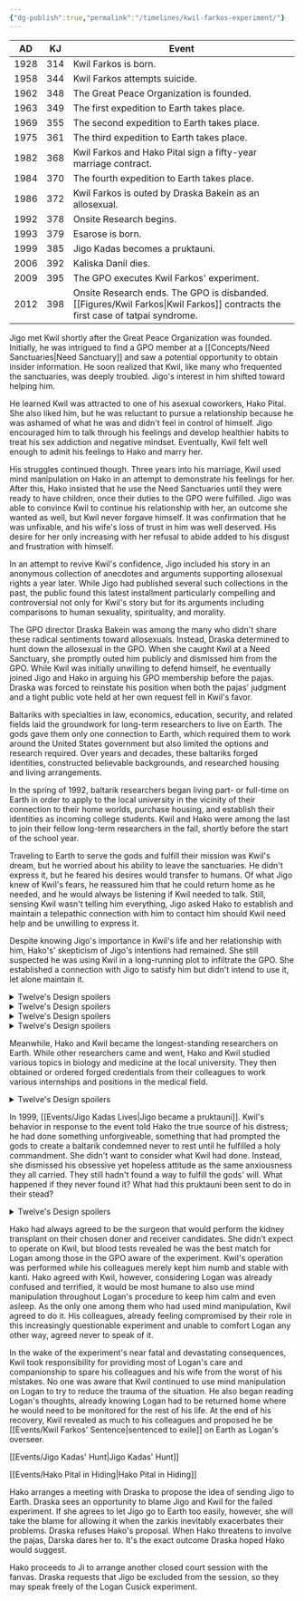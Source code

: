 ```yaml
---
{"dg-publish":true,"permalink":"/timelines/kwil-farkos-experiment/"}
---
```



| AD   | KJ  | Event                                                                                                    |
| ---- | --- | -------------------------------------------------------------------------------------------------------- |
| 1928 | 314 | Kwil Farkos is born.                                                                                     |
| 1958 | 344 | Kwil Farkos attempts suicide.                                                                            |
| 1962 | 348 | The Great Peace Organization is founded.                                                                 |
| 1963 | 349 | The first expedition to Earth takes place.                                                               |
| 1969 | 355 | The second expedition to Earth takes place.                                                              |
| 1975 | 361 | The third expedition to Earth takes place.                                                               |
| 1982 | 368 | Kwil Farkos and Hako Pital sign a fifty-year marriage contract.                                          |
| 1984 | 370 | The fourth expedition to Earth takes place.                                                              |
| 1986 | 372 | Kwil Farkos is outed by Draska Bakein as an allosexual.                                                  |
| 1992 | 378 | Onsite Research begins.                                                                                  |
| 1993 | 379 | Esarose is born.                                                                                         |
| 1999 | 385 | Jigo Kadas becomes a pruktauni.                                                                          |
| 2006 | 392 | Kaliska Danil dies.                                                                                      |
| 2009 | 395 | The GPO executes Kwil Farkos' experiment.                                                                |
| 2012 | 398 | Onsite Research ends. The GPO is disbanded. [[Figures/Kwil Farkos\|Kwil Farkos]] contracts the first case of tatpai syndrome. |

Jigo met Kwil shortly after the Great Peace Organization was founded. Initially, he was intrigued to find a GPO member at a [[Concepts/Need Sanctuaries\|Need Sanctuary]] and saw a potential opportunity to obtain insider information. He soon realized that Kwil, like many who frequented the sanctuaries, was deeply troubled. Jigo's interest in him shifted toward helping him.

He learned Kwil was attracted to one of his asexual coworkers, Hako Pital. She also liked him, but he was reluctant to pursue a relationship because he was ashamed of what he was and didn't feel in control of himself. Jigo encouraged him to talk through his feelings and develop healthier habits to treat his sex addiction and negative mindset. Eventually, Kwil felt well enough to admit his feelings to Hako and marry her.

His struggles continued though. Three years into his marriage, Kwil used mind manipulation on Hako in an attempt to demonstrate his feelings for her. After this, Hako insisted that he use the Need Sanctuaries until they were ready to have children, once their duties to the GPO were fulfilled. Jigo was able to convince Kwil to continue his relationship with her, an outcome she wanted as well, but Kwil never forgave himself. It was confirmation that he was unfixable, and his wife's loss of trust in him was well deserved. His desire for her only increasing with her refusal to abide added to his disgust and frustration with himself.

In an attempt to revive Kwil's confidence, Jigo included his story in an anonymous collection of anecdotes and arguments supporting allosexual rights a year later. While Jigo had published several such collections in the past, the public found this latest installment particularly compelling and controversial not only for Kwil's story but for its arguments including comparisons to human sexuality, spirituality, and morality.

The GPO director Draska Bakein was among the many who didn't share these radical sentiments toward allosexuals. Instead, Draska determined to hunt down the allosexual in the GPO. When she caught Kwil at a Need Sanctuary, she promptly outed him publicly and dismissed him from the GPO. While Kwil was initially unwilling to defend himself, he eventually joined Jigo and Hako in arguing his GPO membership before the pajas. Draska was forced to reinstate his position when both the pajas' judgment and a tight public vote held at her own request fell in Kwil's favor.

Baltariks with specialties in law, economics, education, security, and related fields laid the groundwork for long-term researchers to live on Earth. The gods gave them only one connection to Earth, which required them to work around the United States government but also limited the options and research required. Over years and decades, these baltariks forged identities, constructed believable backgrounds, and researched housing and living arrangements.

In the spring of 1992, baltarik researchers began living part- or full-time on Earth in order to apply to the local university in the vicinity of their connection to their home worlds, purchase housing, and establish their identities as incoming college students. Kwil and Hako were among the last to join their fellow long-term researchers in the fall, shortly before the start of the school year.

Traveling to Earth to serve the gods and fulfill their mission was Kwil's dream, but he worried about his ability to leave the sanctuaries. He didn't express it, but he feared his desires would transfer to humans. Of what Jigo knew of Kwil's fears, he reassured him that he could return home as he needed, and he would always be listening if Kwil needed to talk. Still, sensing Kwil wasn't telling him everything, Jigo asked Hako to establish and maintain a telepathic connection with him to contact him should Kwil need help and be unwilling to express it.

Despite knowing Jigo's importance in Kwil's life and her relationship with him, Hako's' skepticism of Jigo's intentions had remained. She still suspected he was using Kwil in a long-running plot to infiltrate the GPO. She established a connection with Jigo to satisfy him but didn't intend to use it, let alone maintain it.

<details><summary>Twelve's Design spoilers</summary>
The day Kwil and Hako left for Earth, Kwil met his human landlady, Kaliska Danil. In appearance, she had many similarities to Hako, he noticed. Too many. If the opportunity ever arose, he knew he couldn't and wouldn't resist the temptation to feed his urges with her. Terrifyingly and excitingly, she showed interest in him, too.
</details>

<details><summary>Twelve's Design spoilers</summary>
Jigo contacted him that night and frequently thereafter to ask how he was. Ashamed and unreceptive to his help, Kwil didn't answer him. Once his affair with Kaliska began, he determined never to speak to Jigo again if he could help it. He was broken, and he didn't want to perpetuate the false impression that Jigo could do anything to fix that.
</details>

<details><summary>Twelve's Design spoilers</summary>
Kwil's affair with Kaliska continued despite his increasing anger and disgust with himself. He found Kaliska's allure it too great to overcome. In her presence, he felt normal and acceptable for the first time, even after he inevitably had to reveal his true identity. He even felt happy and content, but by how terrible he felt outside of their encounters, he knew it was an illusion. He was further from his dream of serving the gods and more sinful than he'd ever been. He attempted to convince Kaliska to end their affair, but she didn't believe he really wanted that. He didn't either.
</details>

<details><summary>Twelve's Design spoilers</summary>
Their encounters continued even after Kaliska discovered she was pregnant in December 1992. Both she and Kwil dismissed it as a few nights she'd shared with her husband, Brand. When an ultrasound in March 1993 revealed a problem with the baby's ears and skull, however, Kwil knew he was the father. Kwil refused Kaliska's attempts to convince him to run away with her. He attempted to convince Kaliska to give Esarose to him, but he didn't resist when Kaliska gave her up for adoption instead. He felt cursed, tainted, and unworthy of caring for her. Kaliska continued attempting to convince him to renew their relationship and save her from her deteriorating personal life until she was killed in a car accident in 2006. Kwil blamed himself for everything, for thinking his sins wouldn't have an effect beyond destroying himself.
</details>

Meanwhile, Hako and Kwil became the longest-standing researchers on Earth. While other researchers came and went, Hako and Kwil studied various topics in biology and medicine at the local university. They then obtained or ordered forged credentials from their colleagues to work various internships and positions in the medical field.

<details><summary>Twelve's Design spoilers</summary>
Hako was unaware of Kwil's affair with Kaliska. Kwil and Kaliska always had their dates during the day, at times when neither Brand nor Hako would think much of their absences. Hako noticed Kwil's increasing unhappiness over the course of their first year on Earth and his perpetual depression and suppressed terror thereafter though. At first she suspected his urges were the cause. He refused to go home and take a break with the excuse that he didn't want to allow them interfere with his work though. His real reason was that he didn't want to risk encountering Jigo. By the time, Kwil's behavior had disturbed Hako enough to resort to it, her connection to Jigo had faded beyond use.
</details>

In 1999, [[Events/Jigo Kadas Lives\|Jigo became a pruktauni]]. Kwil's behavior in response to the event told Hako the true source of his distress; he had done something unforgiveable, something that had prompted the gods to create a baltarik condemned never to rest until he fulfilled a holy commandment. She didn't want to consider what Kwil had done. Instead, she dismissed his obsessive yet hopeless attitude as the same anxiousness they all carried. They still hadn't found a way to fulfill the gods' will. What happened if they never found it? What had this pruktauni been sent to do in their stead?

<details><summary>Twelve's Design spoilers</summary>
Nothing came of Kwil's research until 2009. Amid increased pressure from the public for progress, Kwil proposed a daring experiment. All his research supported the viability of the human body accepting baltarik donated tissues, but he needed a test to prove it. He proposed a relatively common and low risk kidney transplant. His team proposed abducting and operating on a transient, someone no one would miss or believe. Kwil proposed the opposite, someone young and resilient, someone with a supportive family, and someone who visited the forest often for ease of abduction. No one suspected he had ulterior motives in choosing Eugene Cusick, his daughter Esarose's closest friend. The unexpected accident that lead to his ultimate choice of Logan Cusick also didn't raise suspicions.
</details>

Hako had always agreed to be the surgeon that would perform the kidney transplant on their chosen doner and receiver candidates. She didn't expect to operate on Kwil, but blood tests revealed he was the best match for Logan among those in the GPO aware of the experiment. Kwil's operation was performed while his colleagues merely kept him numb and stable with kanti. Hako agreed with Kwil, however, considering Logan was already confused and terrified, it would be most humane to also use mind manipulation throughout Logan's procedure to keep him calm and even asleep. As the only one among them who had used mind manipulation, Kwil agreed to do it. His colleagues, already feeling compromised by their role in this increasingly questionable experiment and unable to comfort Logan any other way, agreed never to speak of it.

In the wake of the experiment's near fatal and devastating consequences, Kwil took responsibility for providing most of Logan's care and companionship to spare his colleagues and his wife from the worst of his mistakes. No one was aware that Kwil continued to use mind manipulation on Logan to try to reduce the trauma of the situation. He also began reading Logan's thoughts, already knowing Logan had to be returned home where he would need to be monitored for the rest of his life. At the end of his recovery, Kwil revealed as much to his colleagues and proposed he be [[Events/Kwil Farkos' Sentence\|sentenced to exile]] on Earth as Logan's overseer.

[[Events/Jigo Kadas' Hunt\|Jigo Kadas' Hunt]]

[[Events/Hako Pital in Hiding\|Hako Pital in Hiding]]

Hako arranges a meeting with Draska to propose the idea of sending Jigo to Earth. Draska sees an opportunity to blame Jigo and Kwil for the failed experiment. If she agrees to let Jigo go to Earth too easily, however, she will take the blame for allowing it when the zarkis inevitably exacerbates their problems. Draska refuses Hako's proposal. When Hako threatens to involve the pajas, Darska dares her to. It's the exact outcome Draska hoped Hako would suggest.

Hako proceeds to Ji to arrange another closed court session with the fanvas. Draska requests that Jigo be excluded from the session, so they may speak freely of the Logan Cusick experiment.